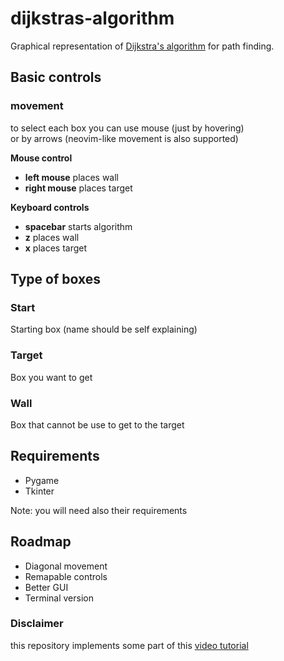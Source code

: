 # dijkstras-algorithm

Graphical representation of [Dijkstra's algorithm](https://en.wikipedia.org/wiki/Dijkstra's_algorithm) for path finding.


## Basic controls
  
  ### movement
  to select each box you can use mouse (just by hovering) <br>
  or by arrows (neovim-like movement is also supported)
  
  **Mouse control** 
    <ul>
      <li>**left mouse** places wall</li>
      <li>**right mouse** places target</li>
    </ul>
  **Keyboard controls**
    <ul>
      <li>**spacebar** starts algorithm</li>
      <li>**z** places wall</li>
      <li>**x** places target</li>
    </ul>
## Type of boxes
 <h3>Start</h3>
 <p>Starting box (name should be self explaining)</p>
 <h3>Target</h3>
 <p>Box you want to get</p>
 <h3>Wall</h3>
 <p>Box that cannot be use to get to the target</p>
 

## Requirements
<ul>
  <li>Pygame</li>
  <li>Tkinter</li>
</ul>
Note: you will need also their requirements


## Roadmap
<ul>
  <li>Diagonal movement</li>
  <li>Remapable controls</li>
  <li>Better GUI</li>
  <li>Terminal version</li>
</ul>

### Disclaimer
  this repository implements some part of this [video tutorial](https://www.youtube.com/watch?v=QNpUN8gBeLY)
